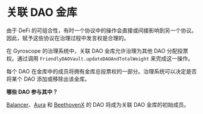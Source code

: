 # 关联 DAO 金库

由于 DeFi 的可组合性，有时一个协议中的操作会直接或间接影响到另一个协议。因此，赋予这些协议在治理过程中发言权是合理的。

在 Gyroscope 的治理系统中，关联 DAO 金库允许治理为其他 DAO 分配投票权。通过调用 `FriendlyDAOVault.updateDAOAndTotalWeight` 来完成这一操作。

每个 DAO 在金库中的成员将拥有金库总投票权的一部分。治理系统可以决定是否将某个 DAO 添加或移除出该金库。

**哪些 DAO 参与其中？**

[Balancer](https://balancer.fi/)、[Aura](https://aura.finance/) 和 [BeethovenX](https://beets.fi/) 的 DAO 将成为关联 DAO 金库的初始成员。
